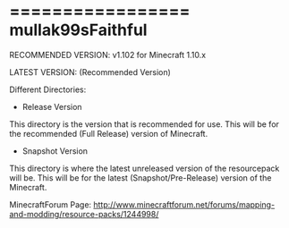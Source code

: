 
=================
mullak99sFaithful
=================

RECOMMENDED VERSION: v1.102 for Minecraft 1.10.x

LATEST VERSION: (Recommended Version)

Different Directories:

- Release Version

This directory is the version that is recommended for use. This will be for the recommended (Full Release) version of Minecraft.

- Snapshot Version

This directory is where the latest unreleased version of the resourcepack will be. This will be for the latest (Snapshot/Pre-Release) version of the Minecraft.


MinecraftForum Page: http://www.minecraftforum.net/forums/mapping-and-modding/resource-packs/1244998/

